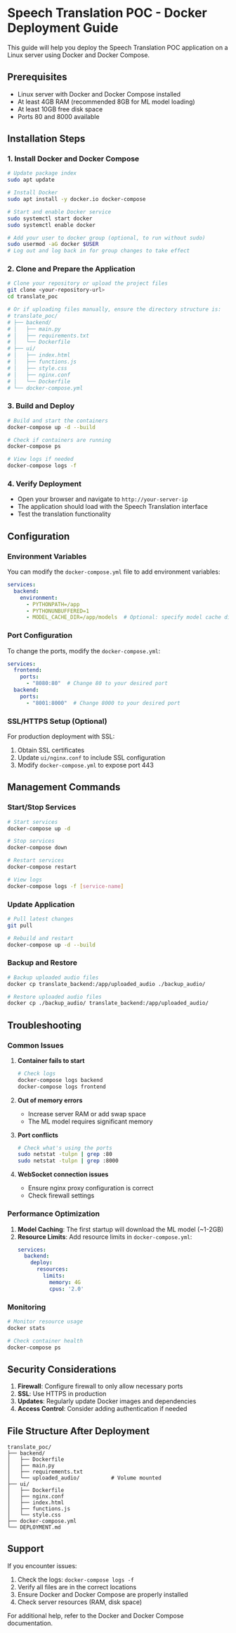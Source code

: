 # Speech Translation POC - Docker Deployment Guide

This guide will help you deploy the Speech Translation POC application on a Linux server using Docker and Docker Compose.

## Prerequisites

- Linux server with Docker and Docker Compose installed
- At least 4GB RAM (recommended 8GB for ML model loading)
- At least 10GB free disk space
- Ports 80 and 8000 available

## Installation Steps

### 1. Install Docker and Docker Compose

```bash
# Update package index
sudo apt update

# Install Docker
sudo apt install -y docker.io docker-compose

# Start and enable Docker service
sudo systemctl start docker
sudo systemctl enable docker

# Add your user to docker group (optional, to run without sudo)
sudo usermod -aG docker $USER
# Log out and log back in for group changes to take effect
```

### 2. Clone and Prepare the Application

```bash
# Clone your repository or upload the project files
git clone <your-repository-url>
cd translate_poc

# Or if uploading files manually, ensure the directory structure is:
# translate_poc/
# ├── backend/
# │   ├── main.py
# │   ├── requirements.txt
# │   └── Dockerfile
# ├── ui/
# │   ├── index.html
# │   ├── functions.js
# │   ├── style.css
# │   ├── nginx.conf
# │   └── Dockerfile
# └── docker-compose.yml
```

### 3. Build and Deploy

```bash
# Build and start the containers
docker-compose up -d --build

# Check if containers are running
docker-compose ps

# View logs if needed
docker-compose logs -f
```

### 4. Verify Deployment

- Open your browser and navigate to `http://your-server-ip`
- The application should load with the Speech Translation interface
- Test the translation functionality

## Configuration

### Environment Variables

You can modify the `docker-compose.yml` file to add environment variables:

```yaml
services:
  backend:
    environment:
      - PYTHONPATH=/app
      - PYTHONUNBUFFERED=1
      - MODEL_CACHE_DIR=/app/models  # Optional: specify model cache directory
```

### Port Configuration

To change the ports, modify the `docker-compose.yml`:

```yaml
services:
  frontend:
    ports:
      - "8080:80"  # Change 80 to your desired port
  backend:
    ports:
      - "8001:8000"  # Change 8000 to your desired port
```

### SSL/HTTPS Setup (Optional)

For production deployment with SSL:

1. Obtain SSL certificates
2. Update `ui/nginx.conf` to include SSL configuration
3. Modify `docker-compose.yml` to expose port 443

## Management Commands

### Start/Stop Services

```bash
# Start services
docker-compose up -d

# Stop services
docker-compose down

# Restart services
docker-compose restart

# View logs
docker-compose logs -f [service-name]
```

### Update Application

```bash
# Pull latest changes
git pull

# Rebuild and restart
docker-compose up -d --build
```

### Backup and Restore

```bash
# Backup uploaded audio files
docker cp translate_backend:/app/uploaded_audio ./backup_audio/

# Restore uploaded audio files
docker cp ./backup_audio/ translate_backend:/app/uploaded_audio/
```

## Troubleshooting

### Common Issues

1. **Container fails to start**
   ```bash
   # Check logs
   docker-compose logs backend
   docker-compose logs frontend
   ```

2. **Out of memory errors**
   - Increase server RAM or add swap space
   - The ML model requires significant memory

3. **Port conflicts**
   ```bash
   # Check what's using the ports
   sudo netstat -tulpn | grep :80
   sudo netstat -tulpn | grep :8000
   ```

4. **WebSocket connection issues**
   - Ensure nginx proxy configuration is correct
   - Check firewall settings

### Performance Optimization

1. **Model Caching**: The first startup will download the ML model (~1-2GB)
2. **Resource Limits**: Add resource limits in `docker-compose.yml`:
   ```yaml
   services:
     backend:
       deploy:
         resources:
           limits:
             memory: 4G
             cpus: '2.0'
   ```

### Monitoring

```bash
# Monitor resource usage
docker stats

# Check container health
docker-compose ps
```

## Security Considerations

1. **Firewall**: Configure firewall to only allow necessary ports
2. **SSL**: Use HTTPS in production
3. **Updates**: Regularly update Docker images and dependencies
4. **Access Control**: Consider adding authentication if needed

## File Structure After Deployment

```
translate_poc/
├── backend/
│   ├── Dockerfile
│   ├── main.py
│   ├── requirements.txt
│   └── uploaded_audio/          # Volume mounted
├── ui/
│   ├── Dockerfile
│   ├── nginx.conf
│   ├── index.html
│   ├── functions.js
│   └── style.css
├── docker-compose.yml
└── DEPLOYMENT.md
```

## Support

If you encounter issues:

1. Check the logs: `docker-compose logs -f`
2. Verify all files are in the correct locations
3. Ensure Docker and Docker Compose are properly installed
4. Check server resources (RAM, disk space)

For additional help, refer to the Docker and Docker Compose documentation.
